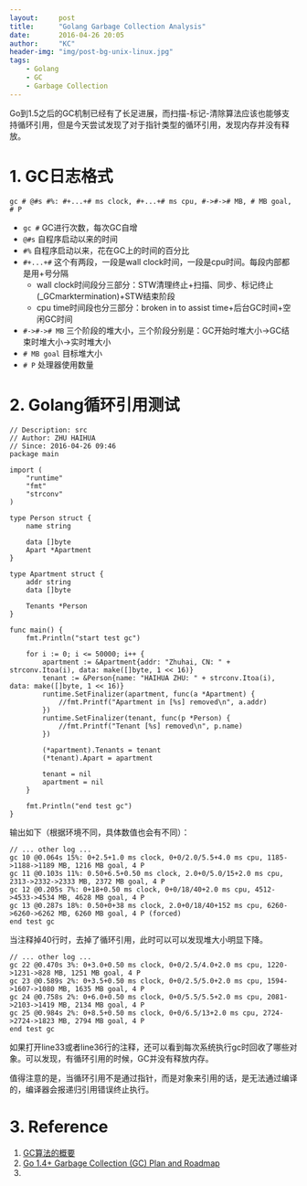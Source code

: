 ```yaml
---
layout:     post
title:      "Golang Garbage Collection Analysis"
date:       2016-04-26 20:05
author:     "KC"
header-img: "img/post-bg-unix-linux.jpg"
tags:
    - Golang
    - GC
    - Garbage Collection
---
```


Go到1.5之后的GC机制已经有了长足进展，而扫描-标记-清除算法应该也能够支持循环引用，但是今天尝试发现了对于指针类型的循环引用，发现内存并没有释放。

# 1. GC日志格式

```log
gc # @#s #%: #+...+# ms clock, #+...+# ms cpu, #->#-># MB, # MB goal, # P
```

- `gc #` GC进行次数，每次GC自增
- `@#s` 自程序启动以来的时间
- `#%` 自程序启动以来，花在GC上的时间的百分比
- `#+...+#` 这个有两段，一段是wall clock时间，一段是cpu时间。每段内部都是用+号分隔
	- wall clock时间段分三部分：STW清理终止+扫描、同步、标记终止(_GCmarktermination)+STW结束阶段
	- cpu time时间段也分三部分：broken in to assist time+后台GC时间+空闲GC时间
- `#->#-># MB` 三个阶段的堆大小，三个阶段分别是：GC开始时堆大小->GC结束时堆大小->实时堆大小
- `# MB goal` 目标堆大小
- `# P` 处理器使用数量

# 2. Golang循环引用测试

```go:
// Description: src
// Author: ZHU HAIHUA
// Since: 2016-04-26 09:46
package main

import (
	"runtime"
	"fmt"
	"strconv"
)

type Person struct {
	name string

	data []byte
	Apart *Apartment
}

type Apartment struct {
	addr string
	data []byte

	Tenants *Person
}

func main() {
	fmt.Println("start test gc")

	for i := 0; i <= 50000; i++ {
		apartment := &Apartment{addr: "Zhuhai, CN: " + strconv.Itoa(i), data: make([]byte, 1 << 16)}
		tenant := &Person{name: "HAIHUA ZHU: " + strconv.Itoa(i), data: make([]byte, 1 << 16)}
		runtime.SetFinalizer(apartment, func(a *Apartment) {
			//fmt.Printf("Apartment in [%s] removed\n", a.addr)
		})
		runtime.SetFinalizer(tenant, func(p *Person) {
			//fmt.Printf("Tenant [%s] removed\n", p.name)
		})

		(*apartment).Tenants = tenant
		(*tenant).Apart = apartment

		tenant = nil
		apartment = nil
	}

	fmt.Println("end test gc")
}
```

输出如下（根据环境不同，具体数值也会有不同）：

	// ... other log ...
	gc 10 @0.064s 15%: 0+2.5+1.0 ms clock, 0+0/2.0/5.5+4.0 ms cpu, 1185->1188->1189 MB, 1216 MB goal, 4 P
	gc 11 @0.103s 11%: 0.50+6.5+0.50 ms clock, 2.0+0/5.0/15+2.0 ms cpu, 2313->2332->2333 MB, 2372 MB goal, 4 P
	gc 12 @0.205s 7%: 0+18+0.50 ms clock, 0+0/18/40+2.0 ms cpu, 4512->4533->4534 MB, 4628 MB goal, 4 P
	gc 13 @0.287s 18%: 0.50+0+38 ms clock, 2.0+0/18/40+152 ms cpu, 6260->6260->6262 MB, 6260 MB goal, 4 P (forced)
	end test gc

当注释掉40行时，去掉了循环引用，此时可以可以发现堆大小明显下降。

	// ... other log ...
	gc 22 @0.470s 3%: 0+3.0+0.50 ms clock, 0+0/2.5/4.0+2.0 ms cpu, 1220->1231->828 MB, 1251 MB goal, 4 P
	gc 23 @0.589s 2%: 0+3.5+0.50 ms clock, 0+0/2.5/5.0+2.0 ms cpu, 1594->1607->1080 MB, 1635 MB goal, 4 P
	gc 24 @0.758s 2%: 0+6.0+0.50 ms clock, 0+0/5.5/5.5+2.0 ms cpu, 2081->2103->1419 MB, 2134 MB goal, 4 P
	gc 25 @0.984s 2%: 0+8.5+0.50 ms clock, 0+0/6.5/13+2.0 ms cpu, 2724->2724->1823 MB, 2794 MB goal, 4 P
	end test gc

如果打开line33或者line36行的注释，还可以看到每次系统执行gc时回收了哪些对象。可以发现，有循环引用的时候，GC并没有释放内存。

值得注意的是，当循环引用不是通过指针，而是对象来引用的话，是无法通过编译的，编译器会报递归引用错误终止执行。

# 3. Reference 

1. [GC算法的概要](http://gad.qq.com/article/detail/7150922)
2. [Go 1.4+ Garbage Collection (GC) Plan and Roadmap](https://docs.google.com/document/d/16Y4IsnNRCN43Mx0NZc5YXZLovrHvvLhK_h0KN8woTO4/edit#heading=h.o8eay7ieosat)
3. 